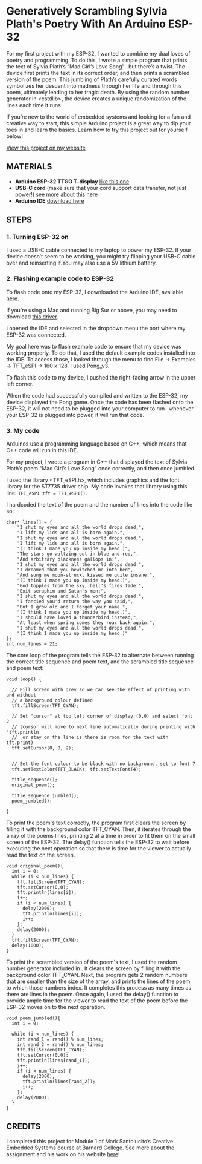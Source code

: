 # Generatively Scrambling Sylvia Plath's Poetry With An Arduino ESP-32

For my first project with my ESP-32, I wanted to combine my dual loves of poetry and programming. To do this, I wrote a simple program that prints the text of Sylvia Plath’s “Mad Girl’s Love Song”– but there’s a twist. The device first prints the text in its correct order, and then prints a scrambled version of the poem. This jumbling of Plath’s carefully curated words symbolizes her descent into madness through her life and through this poem, ultimately leading to her tragic death. By using the random number generator in \<cstdlib\>, the device creates a unique randomization of the lines each time it runs. 

If you’re new to the world of embedded systems and looking for a fun and creative way to start, this simple Arduino project is a great way to dip your toes in and learn the basics. Learn how to try this project out for yourself below!

[View this project on my website](https://catherine-o-brien.github.io/scrambled-poetry)

<!--more-->

## MATERIALS

* **Arduino ESP-32 TTGO T-display** [like this one](https://www.amazon.com/LILYGO-T-Display-Arduino-Development-CH9102F/dp/B099MPFJ9M)
* **USB-C cord** (make sure that your cord support data transfer, not just power!) [see more about this here](https://www.dignited.com/50330/usb-data-cable-vs-usb-charging-cable/)
* **Arduino IDE** [download here](https://support.arduino.cc/hc/en-us/articles/360019833020-Download-and-install-Arduino-IDE) 


## STEPS

### 1. Turning ESP-32 on
I used a USB-C cable connected to my laptop to power my ESP-32. If your device doesn’t seem to be working, you might try flipping your USB-C cable over and reinserting it.You may also use a 5V lithium battery. 

### 2. Flashing example code to ESP-32
To flash code onto my ESP-32, I downloaded the Arduino IDE, available [here](https://www.arduino.cc/en/software). 

If you're using a Mac and running Big Sur or above, you may need to download [this driver](http://www.wch-ic.com/downloads/CH341SER_MAC_ZIP.html). 

I opened the IDE and selected in the dropdown menu the port where my ESP-32 was connected.

My goal here was to flash example code to ensure that my device was working properly. To do that, I used the default example codes installed into the IDE. To access those, I looked through the menu to find File → Examples → TFT_eSPI → 160 x 128. I used Pong_v3. 

To flash this code to my device, I pushed the right-facing arrow in the upper left corner. 

When the code had successfully compiled and written to the ESP-32, my device displayed the Pong game. Once the code has been flashed onto the ESP-32, it will not need to be plugged into your computer to run– whenever your ESP-32 is plugged into power, it will run that code. 

### 3. My code 
Arduinos use a programming language based on C++, which means that C++ code will run in this IDE. 

For my project, I wrote a program in C++ that displayed the text of Sylvia Plath’s poem “Mad Girl’s Love Song” once correctly, and then once jumbled. 

I used the library <TFT_eSPI.h>, which includes graphics and the font library for the ST7735 driver chip. My code invokes that library using this line: 
``` TFT_eSPI tft = TFT_eSPI(). ```

I hardcoded the text of the poem and the number of lines into the code like so: 
```
char* lines[] = {
    "I shut my eyes and all the world drops dead;", 
    "I lift my lids and all is born again.",
    "I shut my eyes and all the world drops dead;",
    "I lift my lids and all is born again.",
    "(I think I made you up inside my head.)",
    "The stars go waltzing out in blue and red,",
    "And arbitrary blackness gallops in:",
    "I shut my eyes and all the world drops dead.",
    "I dreamed that you bewitched me into bed",
    "And sung me moon-struck, kissed me quite insane.",
    "(I think I made you up inside my head.)",
    "God topples from the sky, hell's fires fade:",
    "Exit seraphim and Satan's men:",
    "I shut my eyes and all the world drops dead.",
    "I fancied you'd return the way you said,",
    "But I grow old and I forget your name.",
    "(I think I made you up inside my head.)",
    "I should have loved a thunderbird instead;",
    "At least when spring comes they roar back again.",
    "I shut my eyes and all the world drops dead.",
    "(I think I made you up inside my head.)" 
};
int num_lines = 21;
```

The core loop of the program tells the ESP-32 to alternate between running the correct title sequence and poem text, and the scrambled title sequence and poem text:

```
void loop() {
  
  // Fill screen with grey so we can see the effect of printing with and without 
  // a background colour defined
  tft.fillScreen(TFT_CYAN);
  
  // Set "cursor" at top left corner of display (0,0) and select font 2
  // (cursor will move to next line automatically during printing with 'tft.println'
  //  or stay on the line is there is room for the text with tft.print)
  tft.setCursor(0, 0, 2);
 
  
  // Set the font colour to be black with no background, set to font 7
  tft.setTextColor(TFT_BLACK); tft.setTextFont(4);

  title_sequence();
  original_poem();
  
  title_sequence_jumbled(); 
  poem_jumbled();

}
```

To print the poem's text correctly, the program first clears the screen by filling it with the background color TFT_CYAN. Then, it iterates through the array of the poems lines, printing 2 at a time in order to fit them on the small screen of the ESP-32. The delay() function tells the ESP-32 to wait before executing the next operation so that there is time for the viewer to actually read the text on the screen. 

```
void original_poem(){
  int i = 0;
  while (i < num_lines) {
    tft.fillScreen(TFT_CYAN);
    tft.setCursor(0,0); 
    tft.println(lines[i]);
    i++;
    if (i < num_lines) {
      delay(2000);
      tft.println(lines[i]);
      i++;
    };
    delay(2000);
  }
  tft.fillScreen(TFT_CYAN);
  delay(1000);
}
```

To print the scrambled version of the poem's text, I used the random number generator included in <cstdlib>. It clears the screen by filling it with the background color TFT_CYAN. Next, the program gets 2 random numbers that are smaller than the size of the array, and prints the lines of the poem to which those numbers index. It completes this process as many times as there are lines in the poem. Once again, I used the delay() function to provide ample time for the viewer to read the text of the poem before the ESP-32 moves on to the next operation. 
  
```
void poem_jumbled(){
  int i = 0;

  while (i < num_lines) {
    int rand_1 = rand() % num_lines; 
    int rand_2 = rand() % num_lines;
    tft.fillScreen(TFT_CYAN); 
    tft.setCursor(0,0); 
    tft.println(lines[rand_1]);
    i++;
    if (i < num_lines) {
      delay(2000);
      tft.println(lines[rand_2]);
      i++;
    };
    delay(2000);
  }
}
```

## CREDITS

I completed this project for Module 1 of Mark Santolucito’s Creative Embedded Systems course at Barnard College. See more about the assignment and his work on his website [here](http://www.marksantolucito.com/COMS3930/spring2023/mod1)!
